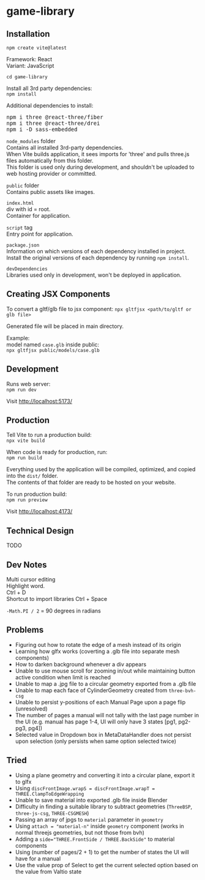 # game-library

## Installation

`npm create vite@latest`

Framework: React <br>
Variant: JavaScript

`cd game-library`

Install all 3rd party dependencies: <br>
`npm install`

Additional dependencies to install: <br>

<pre>
npm i three @react-three/fiber
npm i three @react-three/drei
npm i -D sass-embedded
</pre>

`node_modules` folder <br>
Contains all installed 3rd-party dependencies. <br>
When Vite builds application, it sees imports for 'three' and pulls three.js files automatically from this folder. <br>
This folder is used only during development, and shouldn't be uploaded to web hosting provider or committed.

`public` folder <br>
Contains public assets like images.

`index.html` <br>
div with id = root. <br>
Container for application.

`script` tag <br>
Entry point for application.

`package.json` <br>
Information on which versions of each dependency installed in project. <br>
Install the original versions of each dependency by running `npm install`.

`devDependencies` <br>
Libraries used only in development, won't be deployed in application.

## Creating JSX Components

To convert a gltf/glb file to jsx component:
`npx gltfjsx <path/to/gltf or glb file>`

Generated file will be placed in main directory.

Example: <br>
model named `case.glb` inside public: <br>
`npx gltfjsx public/models/case.glb`

## Development

Runs web server: <br>
`npm run dev`

Visit [http://localhost:5173/](http://localhost:5173/)

## Production

Tell Vite to run a production build: <br>
`npx vite build`

When code is ready for production, run: <br>
`npm run build`

Everything used by the application will be compiled, optimized, and copied into the `dist/` folder. <br>
The contents of that folder are ready to be hosted on your website.

To run production build: <br>
`npm run preview`

Visit [http://localhost:4173/](http://localhost:4173/)

## Technical Design

TODO

## Dev Notes

Multi cursor editing <br>
Highlight word. <br>
Ctrl + D <br>
Shortcut to import libraries Ctrl + Space

`-Math.PI / 2` = 90 degrees in radians

## Problems

- Figuring out how to rotate the edge of a mesh instead of its origin
- Learning how glfx works (coverting a .glb file into separate mesh components)
- How to darken background whenever a div appears
- Unable to use mouse scroll for zooming in/out while maintaining button active condition when limit is reached
- Unable to map a .jpg file to a circular geometry exported from a .glb file
- Unable to map each face of CylinderGeometry created from `three-bvh-csg`
- Unable to persist y-positions of each Manual Page upon a page flip (unresolved)
- The number of pages a manual will not tally with the last page number in the UI (e.g. manual has page 1-4, UI will only have 3 states [pg1, pg2-pg3, pg4])
- Selected value in Dropdown box in MetaDataHandler does not persist upon selection (only persists when same option selected twice)

## Tried

- Using a plane geometry and converting it into a circular plane, export it to glfx
- Using `discFrontImage.wrapS = discFrontImage.wrapT = THREE.ClampToEdgeWrapping`
- Unable to save material into exported .glb file inside Blender
- Difficulty in finding a suitable library to subtract geometries (`ThreeBSP`, `three-js-csg`, `THREE-CSGMESH`)
- Passing an array of jpgs to `material` parameter in `geometry`
- Using `attach = "material-n"` inside `geometry` component (works in normal threejs geometries, but not those from bvh)
- Adding a `side="THREE.FrontSide / THREE.BackSide"` to material components
- Using (number of pages/2 + 1) to get the number of states the UI will have for a manual
- Use the value prop of Select to get the current selected option based on the value from Valtio state
